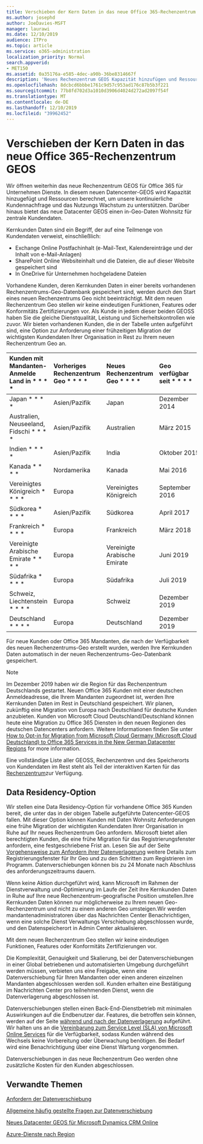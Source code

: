 ```yaml
---
title: Verschieben der Kern Daten in das neue Office 365-Rechenzentrum GEOS
ms.author: josephd
author: JoeDavies-MSFT
manager: laurawi
ms.date: 12/10/2019
audience: ITPro
ms.topic: article
ms.service: o365-administration
localization_priority: Normal
search.appverid:
- MET150
ms.assetid: 0a35176a-e585-4dec-a90b-36be8314667f
description: 'Neues Rechenzentrum GEOS Kapazität hinzufügen und Ressourcen berechnen, um unsere kontinuierliche Kundennachfrage und das Nutzungs Wachstum zu unterstützen. Darüber hinaus bietet das neue Datacenter GEOS einen in-Geo-Daten Wohnsitz für zentrale Kundendaten. Kernkunden Daten ist ein Begriff, der auf eine Teilmenge von Kundendaten verweist, die in den Microsoft Online Services-Bedingungen definiert sind: Exchange Online Postfachinhalt (e-Mail-Text, Kalendereinträge und der Inhalt von e-Mail-Anlagen) und SharePoint Online Websiteinhalt und die Dateien in dieser Website gespeichert und in OneDrive für Unternehmen hochgeladene Dateien.'
ms.openlocfilehash: 8dcbcd6bbbe1761c9d57c953ad176c87b5b3f221
ms.sourcegitcommit: 77b8fd702d3a1010d3906d4024d272ad2097f54f
ms.translationtype: MT
ms.contentlocale: de-DE
ms.lasthandoff: 12/10/2019
ms.locfileid: "39962452"
---
```

# <a name="moving-core-data-to-new-office-365-datacenter-geos"></a>Verschieben der Kern Daten in das neue Office 365-Rechenzentrum GEOS

Wir öffnen weiterhin das neue Rechenzentrum GEOS für Office 365 für Unternehmen Dienste. In diesem neuen Datencenter-GEOS wird Kapazität hinzugefügt und Ressourcen berechnet, um unsere kontinuierliche Kundennachfrage und das Nutzungs Wachstum zu unterstützen. Darüber hinaus bietet das neue Datacenter GEOS einen in-Geo-Daten Wohnsitz für zentrale Kundendaten. 

Kernkunden Daten sind ein Begriff, der auf eine Teilmenge von Kundendaten verweist, einschließlich: 
- Exchange Online Postfachinhalt (e-Mail-Text, Kalendereinträge und der Inhalt von e-Mail-Anlagen)
- SharePoint Online Websiteinhalt und die Dateien, die auf dieser Website gespeichert sind
- In OneDrive für Unternehmen hochgeladene Dateien 
  
Vorhandene Kunden, deren Kernkunden Daten in einer bereits vorhandenen Rechenzentrums-Geo-Datenbank gespeichert sind, werden durch den Start eines neuen Rechenzentrums Geo nicht beeinträchtigt. Mit dem neuen Rechenzentrum Geo stellen wir keine eindeutigen Funktionen, Features oder Konformitäts Zertifizierungen vor. Als Kunde in jedem dieser beiden GEOSS haben Sie die gleiche Dienstqualität, Leistung und Sicherheitskontrollen wie zuvor. Wir bieten vorhandenen Kunden, die in der Tabelle unten aufgeführt sind, eine Option zur Anforderung einer frühzeitigen Migration der wichtigsten Kundendaten Ihrer Organisation in Rest zu Ihrem neuen Rechenzentrum Geo an.
  
|Kunden mit Mandanten-Anmelde Land in * * * *|Vorheriges Rechenzentrum Geo * * * *|Neues Rechenzentrum Geo * * * *|Geo verfügbar seit * * * *|
|:-----|:-----|:-----|:-----|
|Japan * * * *| Asien/Pazifik | Japan | Dezember 2014 |
|Australien, Neuseeland, Fidschi * * * *| Asien/Pazifik | Australien | März 2015 |
|Indien * * * *| Asien/Pazifik | India | Oktober 2015 |
|Kanada * * * *| Nordamerika | Kanada | Mai 2016 |
|Vereinigtes Königreich * * * *| Europa | Vereinigtes Königreich | September 2016 |
|Südkorea * * * *| Asien/Pazifik | Südkorea | April 2017 |
|Frankreich * * * *| Europa | Frankreich | März 2018 |
|Vereinigte Arabische Emirate * * * *| Europa | Vereinigte Arabische Emirate | Juni 2019 |
|Südafrika * * * *| Europa | Südafrika | Juli 2019 |
|Schweiz, Liechtenstein * * * *| Europa | Schweiz | Dezember 2019 |
|Deutschland * * * *| Europa | Deutschland | Dezember 2019 |
  
Für neue Kunden oder Office 365 Mandanten, die nach der Verfügbarkeit des neuen Rechenzentrums-Geo erstellt wurden, werden Ihre Kernkunden Daten automatisch in der neuen Rechenzentrums-Geo-Datenbank gespeichert.


>[!Note]
>Im Dezember 2019 haben wir die Region für das Rechenzentrum Deutschlands gestartet. Neuen Office 365 Kunden mit einer deutschen Anmeldeadresse, die Ihrem Mandanten zugeordnet ist, werden Ihre Kernkunden Daten im Rest in Deutschland gespeichert. Wir planen, zukünftig eine Migration von Europa nach Deutschland für deutsche Kunden anzubieten. Kunden von Microsoft Cloud Deutschland/Deutschland können heute eine Migration zu Office 365 Diensten in den neuen Regionen des deutschen Datencenters anfordern. Weitere Informationen finden Sie unter [How to Opt-in for Migration from Microsoft Cloud Germany (Microsoft Cloud Deutschland) to Office 365 Services in the New German Datacenter Regions](https://aka.ms/office365germanymoveoptin) for more information.
>
  
Eine vollständige Liste aller GEOSS, Rechenzentren und des Speicherorts von Kundendaten im Rest steht als Teil der interaktiven Karten für das [Rechenzentrum](https://office.com/datamaps)zur Verfügung. 
  
## <a name="data-residency-option"></a>Data Residency-Option

Wir stellen eine Data Residency-Option für vorhandene Office 365 Kunden bereit, die unter das in der obigen Tabelle aufgeführte Datencenter-GEOS fallen. Mit dieser Option können Kunden mit Daten Wohnsitz Anforderungen eine frühe Migration der wichtigsten Kundendaten Ihrer Organisation in Ruhe auf Ihr neues Rechenzentrum Geo anfordern.  Microsoft bietet allen berechtigten Kunden, die eine frühe Migration für das Registrierungsfenster anfordern, eine festgeschriebene Frist an.  Lesen Sie auf der Seite [Vorgehensweise zum Anfordern ihrer Datenverlagerung](request-your-data-move.md) weitere Details zum Registrierungsfenster für Ihr Geo und zu den Schritten zum Registrieren im Programm.  Datenverschiebungen können bis zu 24 Monate nach Abschluss des anforderungszeitraums dauern.

Wenn keine Aktion durchgeführt wird, kann Microsoft im Rahmen der Dienstverwaltung und-Optimierung im Laufe der Zeit ihre Kernkunden Daten in Ruhe auf Ihre neue Rechenzentrum-geografische Position umstellen.Ihre Kernkunden Daten können nur möglicherweise zu Ihrem neuen Geo-Rechenzentrum und nicht zu einem anderen Geo umsteigen.Wir werden mandantenadministratoren über das Nachrichten Center Benachrichtigen, wenn eine solche Dienst Verwaltungs Verschiebung abgeschlossen wurde, und den Datenspeicherort in Admin Center aktualisieren.
   
Mit dem neuen Rechenzentrum Geo stellen wir keine eindeutigen Funktionen, Features oder Konformitäts Zertifizierungen vor.
    
Die Komplexität, Genauigkeit und Skalierung, bei der Datenverschiebungen in einer Global betriebenen und automatisierten Umgebung durchgeführt werden müssen, verbieten uns eine Freigabe, wenn eine Datenverschiebung für Ihren Mandanten oder einen anderen einzelnen Mandanten abgeschlossen werden soll. Kunden erhalten eine Bestätigung im Nachrichten Center pro teilnehmenden Dienst, wenn die Datenverlagerung abgeschlossen ist. 
    
Datenverschiebungen stellen einen Back-End-Dienstbetrieb mit minimalen Auswirkungen auf die Endbenutzer dar. Features, die betroffen sein können, werden auf der Seite [während und nach der Datenverlagerung](during-and-after-your-data-move.md) aufgeführt. Wir halten uns an die [Vereinbarung zum Service Level (SLA) von Microsoft Online Services](https://go.microsoft.com/fwlink/p/?LinkId=523897) für die Verfügbarkeit, sodass Kunden während des Wechsels keine Vorbereitung oder Überwachung benötigen. Bei Bedarf wird eine Benachrichtigung über eine Dienst Wartung vorgenommen. 

Datenverschiebungen in das neue Rechenzentrum Geo werden ohne zusätzliche Kosten für den Kunden abgeschlossen.
    
## <a name="related-topics"></a>Verwandte Themen 
 
[Anfordern der Datenverschiebung](request-your-data-move.md)
    
[Allgemeine häufig gestellte Fragen zur Datenverschiebung](data-move-faq.md)
  
[Neues Datacenter GEOS für Microsoft Dynamics CRM Online](https://go.microsoft.com/fwlink/p/?Linkid=615924)
  
[Azure-Dienste nach Region](https://azure.microsoft.com/regions/)
